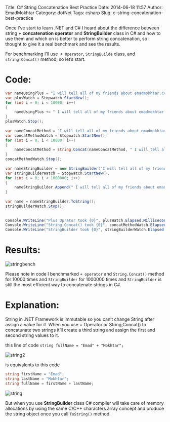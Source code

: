 Title: C# String Concatenation Best Practice
Date: 2014-06-18 11:57
Author: EmadMokhtar
Category: dotNet
Tags: csharp
Slug: c-string-concatenation-best-practice

Once I’ve start to learn .NET and C\# I heard about the difference
between string **+ concatenation operator** and **StringBuilder** class
in C\# and how to use them and which on is better to perform string
concatenation, so I thought to give it a real benchmark and see the
results.

For benchmarking I’ll use  `+ Operator`, `StringBuilde` class, and
`string.Concat()` method, so let’s start.

# Code:

```csharp
var nameUsingPlus = "I will tell all of my friends about emadmokhtar.com today!";
var plusWatch = Stopwatch.StartNew();
for (int i = 0; i < 10000; i++)
{
    nameUsingPlus += " I will tell all of my friends about emadmokhtar.com today!";
}
plusWatch.Stop();
 
var nameConcatMethod = "I will tell all of my friends about emadmokhtar.com today!";
var concatMethodWatch = Stopwatch.StartNew();
for (int i = 0; i < 10000; i++)
{
    nameConcatMethod = string.Concat(nameConcatMethod, " I will tell all of my friends about emadmokhtar.com today!");
}
concatMethodWatch.Stop();
 
var nameStringBuilder = new StringBuilder("I will tell all of my friends about emadmokhtar.com today!");
var stringBuilderWatch = Stopwatch.StartNew();
for (int i = 0; i < 1000000; i++)
{
    nameStringBuilder.Append(" I will tell all of my friends about emadmokhtar.com today!");
}
 
var name = nameStringBuilder.ToString();
stringBuilderWatch.Stop();
 
 
Console.WriteLine("Plus Oprator took {0}", plusWatch.Elapsed.Milliseconds);
Console.WriteLine("String.Concat() took {0}", concatMethodWatch.Elapsed.Milliseconds);
Console.WriteLine("StringBuilder took {0}", stringBuilderWatch.Elapsed.Milliseconds);
```

# Results:

![stringbench]({filename}/images/stringbench1.png)

Please note in code I benchmarked `+ operator` and `String.Concat()`
method for 10000 times and `StringBuilder` for 1000000 times and
`StringBuilder` is still the most efficient way to concatenate strings
in C\#.

# Explanation:

String in .NET Framework is immutable so you can’t change String after
assign a value for it. When you use + Operator or String,Concat() to
concatunate two strings it’ll create a third string and assign the first
and second string values to it.

this line of code `string fullName = "Emad" + "Mokhtar";`


![string2]({filename}/images/string2.png)

is equivalents to this code 

```csharp
string firstName = "Emad";
string lastName = "Mokhtar";
string fullName = firstName + lastName;
```

![string]({filename}/images/string.png)

But when you use **StringBuilder** class C\# compiler will take care of
memory allocations by using the same C/C++ characters array concept and
produce the string object once you call `ToString()` method.
